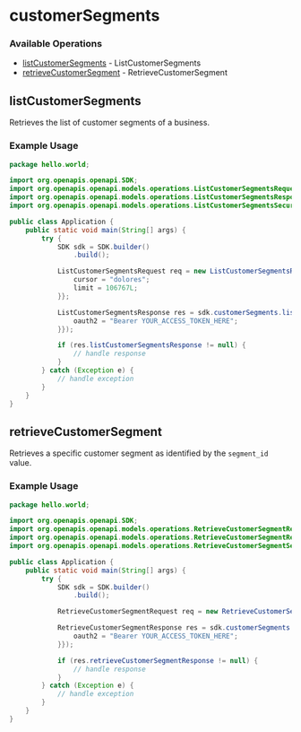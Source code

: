 # customerSegments

### Available Operations

* [listCustomerSegments](#listcustomersegments) - ListCustomerSegments
* [retrieveCustomerSegment](#retrievecustomersegment) - RetrieveCustomerSegment

## listCustomerSegments

Retrieves the list of customer segments of a business.

### Example Usage

```java
package hello.world;

import org.openapis.openapi.SDK;
import org.openapis.openapi.models.operations.ListCustomerSegmentsRequest;
import org.openapis.openapi.models.operations.ListCustomerSegmentsResponse;
import org.openapis.openapi.models.operations.ListCustomerSegmentsSecurity;

public class Application {
    public static void main(String[] args) {
        try {
            SDK sdk = SDK.builder()
                .build();

            ListCustomerSegmentsRequest req = new ListCustomerSegmentsRequest() {{
                cursor = "dolores";
                limit = 106767L;
            }};            

            ListCustomerSegmentsResponse res = sdk.customerSegments.listCustomerSegments(req, new ListCustomerSegmentsSecurity("rerum") {{
                oauth2 = "Bearer YOUR_ACCESS_TOKEN_HERE";
            }});

            if (res.listCustomerSegmentsResponse != null) {
                // handle response
            }
        } catch (Exception e) {
            // handle exception
        }
    }
}
```

## retrieveCustomerSegment

Retrieves a specific customer segment as identified by the `segment_id` value.

### Example Usage

```java
package hello.world;

import org.openapis.openapi.SDK;
import org.openapis.openapi.models.operations.RetrieveCustomerSegmentRequest;
import org.openapis.openapi.models.operations.RetrieveCustomerSegmentResponse;
import org.openapis.openapi.models.operations.RetrieveCustomerSegmentSecurity;

public class Application {
    public static void main(String[] args) {
        try {
            SDK sdk = SDK.builder()
                .build();

            RetrieveCustomerSegmentRequest req = new RetrieveCustomerSegmentRequest("repellendus");            

            RetrieveCustomerSegmentResponse res = sdk.customerSegments.retrieveCustomerSegment(req, new RetrieveCustomerSegmentSecurity("ut") {{
                oauth2 = "Bearer YOUR_ACCESS_TOKEN_HERE";
            }});

            if (res.retrieveCustomerSegmentResponse != null) {
                // handle response
            }
        } catch (Exception e) {
            // handle exception
        }
    }
}
```
